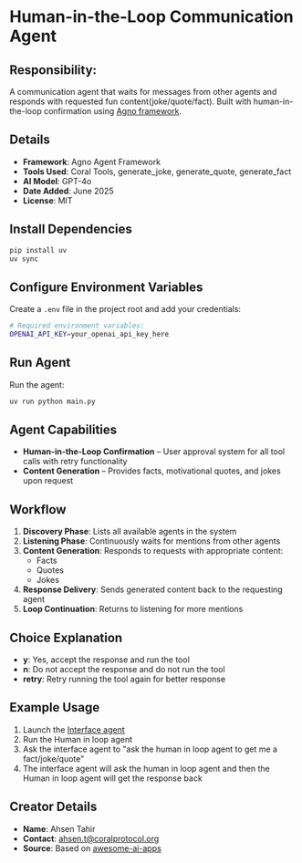 # Human-in-the-Loop Communication Agent

## Responsibility:
A communication agent that waits for messages from other agents and responds with requested fun content(joke/quote/fact). Built with human-in-the-loop confirmation using [Agno framework](https://docs.agno.com/introduction).

## Details
- **Framework**: Agno Agent Framework
- **Tools Used**: Coral Tools, generate_joke, generate_quote, generate_fact
- **AI Model**: GPT-4o  
- **Date Added**: June 2025
- **License**: MIT

## Install Dependencies
```bash
pip install uv
uv sync
```

## Configure Environment Variables
Create a `.env` file in the project root and add your credentials:

```bash
# Required environment variables:
OPENAI_API_KEY=your_openai_api_key_here
```

## Run Agent
Run the agent:

```bash
uv run python main.py
```

## Agent Capabilities
- **Human-in-the-Loop Confirmation** – User approval system for all tool calls with retry functionality  
- **Content Generation** – Provides facts, motivational quotes, and jokes upon request

## Workflow
1. **Discovery Phase**: Lists all available agents in the system
2. **Listening Phase**: Continuously waits for mentions from other agents
3. **Content Generation**: Responds to requests with appropriate content:
   - Facts
   - Quotes  
   - Jokes
4. **Response Delivery**: Sends generated content back to the requesting agent
5. **Loop Continuation**: Returns to listening for more mentions

## Choice Explanation
- **y**: Yes, accept the response and run the tool
- **n**: Do not accept the response and do not run the tool  
- **retry**: Retry running the tool again for better response


## Example Usage
1. Launch the [Interface agent](https://github.com/Coral-Protocol/Coral-Interface-Agent)
2. Run the Human in loop agent
3. Ask the interface agent to "ask the human in loop agent to get me a fact/joke/quote"
4. The interface agent will ask the human in loop agent and then the Human in loop agent will get the response back

## Creator Details
- **Name**: Ahsen Tahir
- **Contact**: ahsen.t@coralprotocol.org
- **Source**: Based on [awesome-ai-apps](https://github.com/Arindam200/awesome-ai-apps/tree/main/simple_ai_agents/human_in_the_loop_agent)
